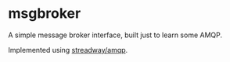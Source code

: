 # msgbroker

A simple message broker interface,
built just to learn some AMQP.

Implemented using
[streadway/amqp](https://github.com/streadway/amqp).
